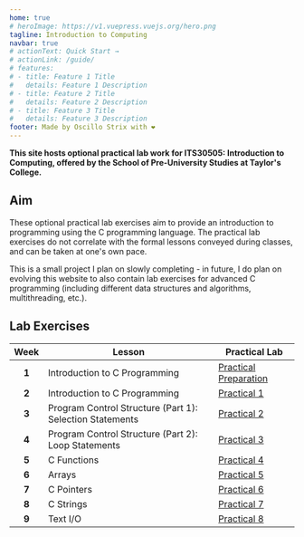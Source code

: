 ```yaml
---
home: true
# heroImage: https://v1.vuepress.vuejs.org/hero.png
tagline: Introduction to Computing
navbar: true
# actionText: Quick Start →
# actionLink: /guide/
# features:
# - title: Feature 1 Title
#   details: Feature 1 Description
# - title: Feature 2 Title
#   details: Feature 2 Description
# - title: Feature 3 Title
#   details: Feature 3 Description
footer: Made by Oscillo Strix with ❤️
---
```


**This site hosts optional practical lab work for ITS30505: Introduction to Computing, offered by the School of Pre-University Studies at Taylor's College.**

## Aim

These optional practical lab exercises aim to provide an introduction to programming using the C programming language.
The practical lab exercises do not correlate with the formal lessons conveyed during classes, and can be taken at one's own pace.

This is a small project I plan on slowly completing - in future, I do plan on evolving this website to also contain lab exercises for advanced C programming (including different data structures and algorithms, multithreading, etc.).

## Lab Exercises

| Week  | Lesson                                                   | Practical Lab                     |
| :---: | -------------------------------------------------------- | --------------------------------- |
| **1** | Introduction to C Programming                            | [Practical Preparation](lab00.md) |
| **2** | Introduction to C Programming                            | [Practical 1](lab01.md)           |
| **3** | Program Control Structure (Part 1): Selection Statements | [Practical 2](lab02.md)           |
| **4** | Program Control Structure (Part 2): Loop Statements      | [Practical 3](lab03.md)           |
| **5** | C Functions                                              | [Practical 4](lab04.md)           |
| **6** | Arrays                                                   | [Practical 5](lab05.md)           |
| **7** | C Pointers                                               | [Practical 6](lab06.md)           |
| **8** | C Strings                                                | [Practical 7](lab07.md)           |
| **9** | Text I/O                                                 | [Practical 8](lab08.md)           |

<!-- | **10** | C Data Structures: Linked Lists (TBA)                    | [Practical 9](lab09.md)           |
| **11** | C Data Structures: Stacks (TBA)                          | [Practical 10](lab10.md)          |
| **12** | C Data Structures: Queues (TBA)                          | [Practical 11](lab11.md)          |
| **13** | Sorting Algorithms: Bubble Sort (TBA)                    | [Practical 12](lab12.md)          | -->
